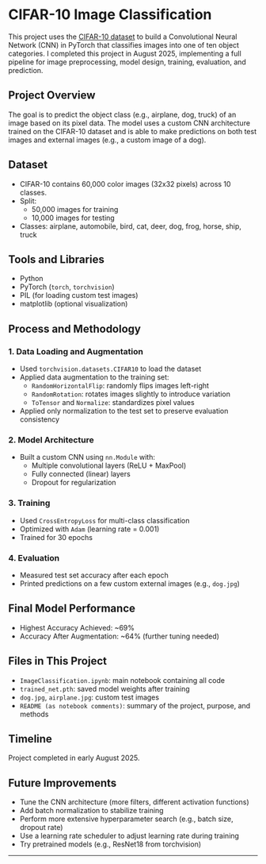 # CIFAR-10 Image Classification

This project uses the [CIFAR-10 dataset](https://www.cs.toronto.edu/~kriz/cifar.html) to build a Convolutional Neural Network (CNN) in PyTorch that classifies images into one of ten object categories. I completed this project in August 2025, implementing a full pipeline for image preprocessing, model design, training, evaluation, and prediction.

## Project Overview

The goal is to predict the object class (e.g., airplane, dog, truck) of an image based on its pixel data. The model uses a custom CNN architecture trained on the CIFAR-10 dataset and is able to make predictions on both test images and external images (e.g., a custom image of a dog).

## Dataset

- CIFAR-10 contains 60,000 color images (32x32 pixels) across 10 classes.
- Split:
  - 50,000 images for training
  - 10,000 images for testing
- Classes: airplane, automobile, bird, cat, deer, dog, frog, horse, ship, truck

## Tools and Libraries

- Python
- PyTorch (`torch`, `torchvision`)
- PIL (for loading custom test images)
- matplotlib (optional visualization)

## Process and Methodology

### 1. Data Loading and Augmentation
- Used `torchvision.datasets.CIFAR10` to load the dataset
- Applied data augmentation to the training set:
  - `RandomHorizontalFlip`: randomly flips images left-right
  - `RandomRotation`: rotates images slightly to introduce variation
  - `ToTensor` and `Normalize`: standardizes pixel values
- Applied only normalization to the test set to preserve evaluation consistency

### 2. Model Architecture
- Built a custom CNN using `nn.Module` with:
  - Multiple convolutional layers (ReLU + MaxPool)
  - Fully connected (linear) layers
  - Dropout for regularization

### 3. Training
- Used `CrossEntropyLoss` for multi-class classification
- Optimized with `Adam` (learning rate = 0.001)
- Trained for 30 epochs

### 4. Evaluation
- Measured test set accuracy after each epoch
- Printed predictions on a few custom external images (e.g., `dog.jpg`)

## Final Model Performance

- Highest Accuracy Achieved: ~69%
- Accuracy After Augmentation: ~64% (further tuning needed)

## Files in This Project

- `ImageClassification.ipynb`: main notebook containing all code
- `trained_net.pth`: saved model weights after training
- `dog.jpg`, `airplane.jpg`: custom test images
- `README (as notebook comments)`: summary of the project, purpose, and methods

## Timeline

Project completed in early August 2025.

## Future Improvements

- Tune the CNN architecture (more filters, different activation functions)
- Add batch normalization to stabilize training
- Perform more extensive hyperparameter search (e.g., batch size, dropout rate)
- Use a learning rate scheduler to adjust learning rate during training
- Try pretrained models (e.g., ResNet18 from torchvision)

---
